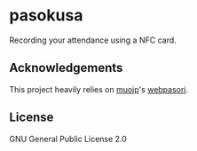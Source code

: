 # pasokusa

Recording your attendance using a NFC card.

## Acknowledgements

This project heavily relies on [muojp](https://github.com/muojp)'s [webpasori](https://github.com/muojp/webpasori).

## License

GNU General Public License 2.0
